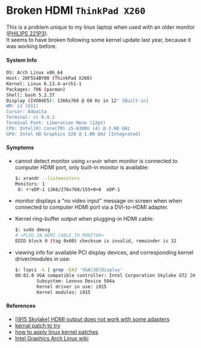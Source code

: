# Broken HDMI `ThinkPad X260`
This is a problem unique to my linux laptop when used with an older monitor ([PHILIPS 221P3](https://www.philips.com.eg/c-p/221P3LPYES_00/brilliance-led-monitor-with-powersensor#specs)). \
It seems to have broken following some kernel update last year, because it was working before.

#### System Info
```bash
OS: Arch Linux x86_64
Host: 20F5S4BY00 (ThinkPad X260)
Kernel: Linux 6.13.4-arch1-1
Packages: 786 (pacman)
Shell: bash 5.2.37
Display (IVO04E5): 1366x768 @ 60 Hz in 12" [Built-in]
WM: i3 (X11)
Cursor: Adwaita
Terminal: st 0.9.2
Terminal Font: Liberation Mono (12pt)
CPU: Intel(R) Core(TM) i5-6300U (4) @ 3.00 GHz
GPU: Intel HD Graphics 520 @ 1.00 GHz [Integrated]
```

#### Symptoms
- cannot detect monitor using `xrandr` when monitor is connected to computer HDMI port,
only built-in monitor is available:
    ```bash
    $: xrandr --listmonitors
    Monitors: 1
     0: +*eDP-1 1366/276x768/155+0+0  eDP-1
    ```
- monitor displays a "no video input" message on screen when when connected to computer HDMI port via a DVI-to-HDMI adapter.

- Kernel ring-buffer output when plugging-in HDMI cable:
    ```bash
    $: sudo dmesg
    # <PLUG_IN_HDMI_CABLE_TO_MONITOR>
    EDID block 0 (tag 0x00) checksum is invalid, remainder is 32
    ```
- viewing info for available PCI display devices, and corresponding kernel driver/modules in use:
    ```bash
    $: lspci -k | grep -EA3 'VGA|3D|Display'
    00:02.0 VGA compatible controller: Intel Corporation Skylake GT2 [HD Graphics 520] (rev 07)
            Subsystem: Lenovo Device 504a
            Kernel driver in use: i915
            Kernel modules: i915
    ```

#### References
- [[i915 Skylake] HDMI output does not work with some adapters](https://bugs.freedesktop.org/show_bug.cgi?id=92685)
- [kernal patch to try](https://patchwork.freedesktop.org/patch/195306/)
- [how to apply linux kernel patches](https://docs.kernel.org/process/applying-patches.html)
- [Intel Graphics Arch Linux wiki](https://wiki.archlinux.org/title/Intel_graphics)
